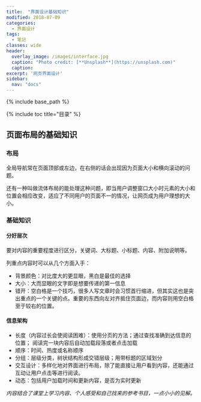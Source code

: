 ```yaml
---
title:  "界面设计基础知识"
modified: 2018-07-09
categories: 
  - 界面设计
tags:
  - 笔记
classes: wide
header:
  overlay_image: /images/interface.jpg 
  caption: "Photo credit: [**Unsplash**](https://unsplash.com)"
  caption:
excerpt: '网页界面设计'
sidebar:
  nav: "docs"
---
```

 
{% include base_path %}
 
{% include toc title="目录" %}

## 页面布局的基础知识
 
### 布局
 
全局导航常在页面顶部或左边，在右侧的话会出现因为页面大小和横向滚动的问题。

还有一种叫做流体布局的能处理这种问题，即当用户调整窗口大小时元素的大小和位置会相应改变，适应了不同用户的页面不一的情况，让网页成为用户理想的大小。
 
### 基础知识

#### 分好层次

要对内容的重要程度进行区分，关键词、大标题、小标题、内容、附加说明等。

列重点内容时可以从几个方面入手：

- 背景颜色：对比度大的更显眼，黑白是最佳的选择
- 大小：大而显眼的文字即是想要传递的第一信息
- 错开：空白格是一个技巧，很多人写文章时会习惯首行缩进，但其实这也是突出重点的一个关键的点。重要的东西向左对齐抵住页面边，而内容则用空白格至于较右的位置。

#### 信息架构

- 长度（内容过长会使阅读困难）：使用分页的方法；通过查找准确到达信息的位置； 阅读完一块内容后自动加载段落或者点击加载
- 顺序：时间、热度或名称顺序
- 分组：层级分类，树状结构形成交错层级；用带标题的区域划分
- 交互设计：多样化地对界面进行布局，除了能直接让用户看到内容，还能通过互动让用户点击等进行阅读。
- 动态：包括用户加载时间和更新内容，是否为实时更新

*内容结合了课堂上学习内容、个人感受和自己找来的参考书目，一点小小的见解。*